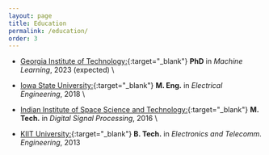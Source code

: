 ```yaml
---
layout: page
title: Education
permalink: /education/
order: 3
---
```


* [Georgia Institute of Technology:](https://ml.gatech.edu){:target="_blank"} **PhD** in *Machine Learning*, 2023 (expected) \\

* [Iowa State University:](https://www.ece.iastate.edu){:target="_blank"} **M. Eng.** in *Electrical Engineering*, 2018 \\

* [Indian Institute of Space Science and Technology:](https://www.iist.ac.in){:target="_blank"} **M. Tech.** in *Digital Signal Processing*, 2016 \\

* [KIIT University:](https://electronics.kiit.ac.in){:target="_blank"} **B. Tech.** in *Electronics and Telecomm. Engineering*, 2013


